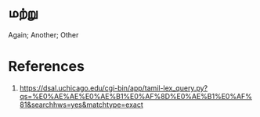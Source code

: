 # மற்று
Again; Another; Other


# References
1. https://dsal.uchicago.edu/cgi-bin/app/tamil-lex_query.py?qs=%E0%AE%AE%E0%AE%B1%E0%AF%8D%E0%AE%B1%E0%AF%81&searchhws=yes&matchtype=exact
